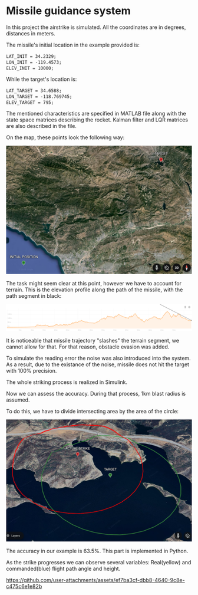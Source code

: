 # Missile guidance system #

In this project the airstrike is simulated.
All the coordinates are in degrees, distances in meters.

The missile's initial location in the example provided is:
```
LAT_INIT = 34.2329;
LON_INIT = -119.4573;
ELEV_INIT = 10000;
```

While the target's location is:
```
LAT_TARGET = 34.6588;
LON_TARGET = -118.769745;
ELEV_TARGET = 795;
```

The mentioned characteristics are specified in MATLAB file along with the state space matrices describing the rocket.
Kalman filter and LQR matrices are also described in the file.

On the map, these points look the following way:
<p>
  <img src = "./Images/Initial_conditions.png" alt = "Initial position and target on the map">
</p>

The task might seem clear at this point, however we have to account for terrain.
This is the elevation profile along the path of the missile, with the path segment in black:
<p>
  <img src = "./Images/Elevation_profile.png" alt = "Elevation profile">
</p>

It is noticeable that missile trajectory "slashes" the terrain segment, we cannot allow for that.
For that reason, obstacle evasion was added.

To simulate the reading error the noise was also introduced into the system.
As a result, due to the existance of the noise, missile does not hit the target with 100% precision. 

The whole striking process is realized in Simulink.

Now we can assess the accuracy. During that process, 1km blast radius is assumed.

To do this, we have to divide intersecting area by the area of the circle:
<p>
  <img src = "./Images/Blast_areas.png" alt = "Blast areas on the map">
</p>
The accuracy in our example is 63.5%.
This part is implemented in Python.

As the strike progresses we can observe several variables:
Real(yellow) and commanded(blue) flight path angle and height.

https://github.com/user-attachments/assets/ef7ba3cf-dbb8-4640-9c8e-c475c6e1e82b
